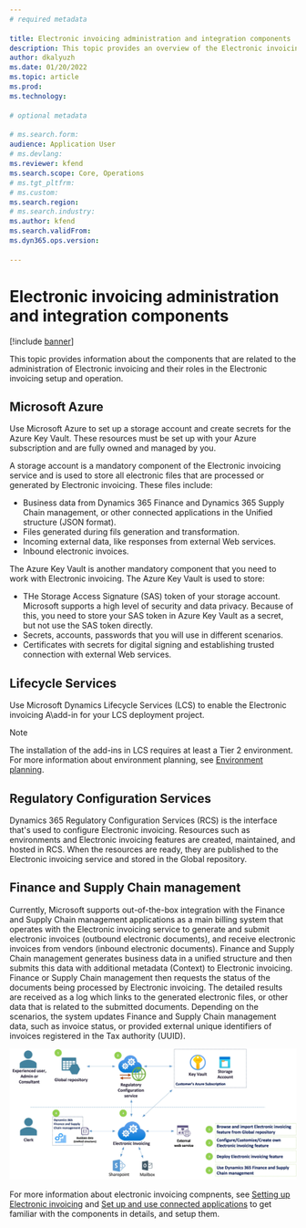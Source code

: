 ```yaml
---
# required metadata

title: Electronic invoicing administration and integration components
description: This topic provides an overview of the Electronic invoicing administration and integration components.
author: dkalyuzh
ms.date: 01/20/2022
ms.topic: article
ms.prod: 
ms.technology: 

# optional metadata

# ms.search.form: 
audience: Application User
# ms.devlang: 
ms.reviewer: kfend
ms.search.scope: Core, Operations
# ms.tgt_pltfrm: 
# ms.custom: 
ms.search.region: 
# ms.search.industry: 
ms.author: kfend
ms.search.validFrom: 
ms.dyn365.ops.version: 

---
```


# Electronic invoicing administration and integration components

[!include [banner](../includes/banner.md)]

This topic provides information about the components that are related to the administration of Electronic invoicing and their roles in the Electronic invoicing setup and operation.

## Microsoft Azure

Use Microsoft Azure to set up a storage account and create secrets for the Azure Key Vault. These resources must be set up with your Azure subscription and are fully owned and managed by you.

A storage account is a mandatory component of the Electronic invoicing service and is used to store all electronic files that are processed or generated by Electronic invoicing. These files include:

  - Business data from Dynamics 365 Finance and Dynamics 365 Supply Chain management, or other connected applications in the Unified structure (JSON format).
  - Files generated during fils generation and transformation.
  - Incoming external data, like responses from external Web services.
  - Inbound electronic invoices.
 
The Azure Key Vault is another mandatory component that you need to work with Electronic invoicing. The Azure Key Vault is used to store:

  - THe Storage Access Signature (SAS) token of your storage account. Microsoft supports a high level of security and data privacy. Because of this, you need to store your SAS token in Azure Key Vault as a secret, but not use the SAS token directly.
  - Secrets, accounts, passwords that you will use in different scenarios.
  - Certificates with secrets for digital signing and establishing trusted connection with external Web services.


## Lifecycle Services
Use Microsoft Dynamics Lifecycle Services (LCS) to enable the Electronic invoicing A\add-in for your LCS deployment project.

> [!NOTE]
> The installation of the add-ins in LCS requires at least a Tier 2 environment. For more information about environment planning, see [Environment planning](../../fin-ops-core/fin-ops/imp-lifecycle/environment-planning.md).

## Regulatory Configuration Services
Dynamics 365 Regulatory Configuration Services (RCS) is the interface that's used to configure Electronic invoicing. Resources such as environments and Electronic invoicing features are created, maintained, and hosted in RCS. When the resources are ready, they are published to the Electronic invoicing service and stored in the Global repository.

## Finance and Supply Chain management
Currently, Microsoft supports out-of-the-box integration with the Finance and Supply Chain management applications as a main billing system that operates with the Electronic invoicing service to generate and submit electronic invoices (outbound electronic documents), and receive electronic invoices from vendors (inbound electronic documents).
Finance and Supply Chain management generates business data in a unified structure and then submits this data with additional metadata (Context) to Electronic invoicing. Finance or Supply Chain management then requests the status of the documents being processed by Electronic invoicing. The detailed results are received as a log which links to the generated electronic files, or other data that is related to the submitted documents. Depending on the scenarios, the system updates Finance and Supply Chain management data, such as invoice status, or provided external unique identifiers of invoices registered in the Tax authority (UUID).

  ![E-invoicing overview.](media/e-invoicing-overview.jpg)

For more information about electronic invoicing compnents, see [Setting up Electronic invoicing](e-invoicing-set-up-overview.md) and [Set up and use connected applications](e-invoicing-connected-applications.md) to get familiar with the components in details, and setup them.
